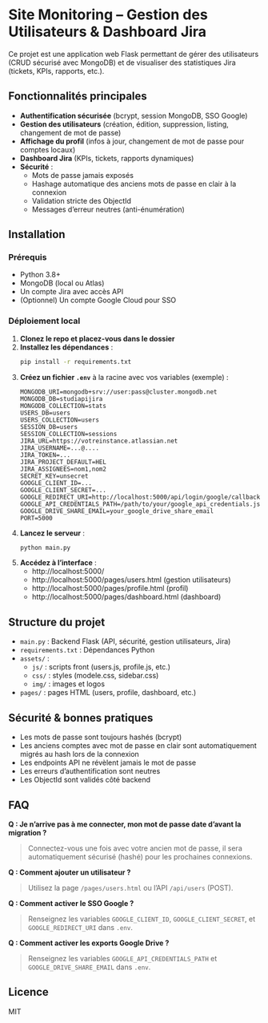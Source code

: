 # Site Monitoring – Gestion des Utilisateurs & Dashboard Jira

Ce projet est une application web Flask permettant de gérer des utilisateurs (CRUD sécurisé avec MongoDB) et de visualiser des statistiques Jira (tickets, KPIs, rapports, etc.).

## Fonctionnalités principales

- **Authentification sécurisée** (bcrypt, session MongoDB, SSO Google)
- **Gestion des utilisateurs** (création, édition, suppression, listing, changement de mot de passe)
- **Affichage du profil** (infos à jour, changement de mot de passe pour comptes locaux)
- **Dashboard Jira** (KPIs, tickets, rapports dynamiques)
- **Sécurité** :
  - Mots de passe jamais exposés
  - Hashage automatique des anciens mots de passe en clair à la connexion
  - Validation stricte des ObjectId
  - Messages d’erreur neutres (anti-énumération)

## Installation

### Prérequis
- Python 3.8+
- MongoDB (local ou Atlas)
- Un compte Jira avec accès API
- (Optionnel) Un compte Google Cloud pour SSO

### Déploiement local
1. **Clonez le repo et placez-vous dans le dossier**
2. **Installez les dépendances** :
   ```sh
   pip install -r requirements.txt
   ```
3. **Créez un fichier `.env`** à la racine avec vos variables (exemple) :
   ```env
   MONGODB_URI=mongodb+srv://user:pass@cluster.mongodb.net
   MONGODB_DB=studiapijira
   MONGODB_COLLECTION=stats
   USERS_DB=users
   USERS_COLLECTION=users
   SESSION_DB=users
   SESSION_COLLECTION=sessions
   JIRA_URL=https://votreinstance.atlassian.net
   JIRA_USERNAME=...@....
   JIRA_TOKEN=...
   JIRA_PROJECT_DEFAULT=HEL
   JIRA_ASSIGNEES=nom1,nom2
   SECRET_KEY=unsecret
   GOOGLE_CLIENT_ID=...
   GOOGLE_CLIENT_SECRET=...
   GOOGLE_REDIRECT_URI=http://localhost:5000/api/login/google/callback
   GOOGLE_API_CREDENTIALS_PATH=/path/to/your/google_api_credentials.json
   GOOGLE_DRIVE_SHARE_EMAIL=your_google_drive_share_email
   PORT=5000
   ```
4. **Lancez le serveur** :
   ```sh
   python main.py
   ```
5. **Accédez à l’interface** :
   - http://localhost:5000/
   - http://localhost:5000/pages/users.html (gestion utilisateurs)
   - http://localhost:5000/pages/profile.html (profil)
   - http://localhost:5000/pages/dashboard.html (dashboard)

## Structure du projet

- `main.py` : Backend Flask (API, sécurité, gestion utilisateurs, Jira)
- `requirements.txt` : Dépendances Python
- `assets/` :
  - `js/` : scripts front (users.js, profile.js, etc.)
  - `css/` : styles (modele.css, sidebar.css)
  - `img/` : images et logos
- `pages/` : pages HTML (users, profile, dashboard, etc.)

## Sécurité & bonnes pratiques
- Les mots de passe sont toujours hashés (bcrypt)
- Les anciens comptes avec mot de passe en clair sont automatiquement migrés au hash lors de la connexion
- Les endpoints API ne révèlent jamais le mot de passe
- Les erreurs d’authentification sont neutres
- Les ObjectId sont validés côté backend

## FAQ

**Q : Je n’arrive pas à me connecter, mon mot de passe date d’avant la migration ?**
> Connectez-vous une fois avec votre ancien mot de passe, il sera automatiquement sécurisé (hashé) pour les prochaines connexions.

**Q : Comment ajouter un utilisateur ?**
> Utilisez la page `/pages/users.html` ou l’API `/api/users` (POST).

**Q : Comment activer le SSO Google ?**
> Renseignez les variables `GOOGLE_CLIENT_ID`, `GOOGLE_CLIENT_SECRET`, et `GOOGLE_REDIRECT_URI` dans `.env`.

**Q : Comment activer les exports Google Drive ?**
> Renseignez les variables `GOOGLE_API_CREDENTIALS_PATH` et `GOOGLE_DRIVE_SHARE_EMAIL` dans `.env`.

## Licence
MIT
